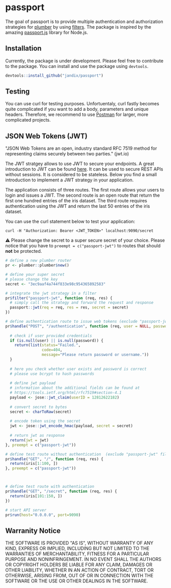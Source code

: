 
<!-- README.md is generated from README.Rmd. Please edit that file -->
passport
========

The goal of passport is to provide multiple authentication and authorization strategies for [plumber](https://www.rplumber.io/) by using [filters](https://www.rplumber.io/docs/routing-and-input.html#filters). The package is inspired by the amazing [passport.js](http://www.passportjs.org/) library for Node.js.

Installation
------------

Currently, the package is under development. Please feel free to contribute to the package. You can install and use the package using `devtools`.

``` r
devtools::install_github("jandix/passport")
```

Testing
-------

You can use curl for testing purposes. Unfortuentaly, curl fastly becomes quite complicated if you want to add a body, parameters and unique headers. Therefore, we recommend to use [Postman](https://www.getpostman.com/) for larger, more complicated projects.

JSON Web Tokens (JWT)
---------------------

"JSON Web Tokens are an open, industry standard RFC 7519 method for representing claims securely between two parties." (jwt.io)

The JWT stratgey allows to use JWT to secure your endpoints. A great introduction to JWT can be found [here](https://jwt.io/introduction/). It can be used to secure REST APIs without sessions. It is considered to be stateless. Below you find a small introduction to implement a JWT strategy in your application.

The application consists of three routes. The first route allows your users to login and issues a JWT. The second route is an open route that return the first one hundred entries of the iris dataset. The third route requires authentication using the JWT and return the last 50 entries of the iris dataset.

You can use the curl statement below to test your application:

    curl -H "Authorization: Bearer <JWT_TOKEN>" localhost:9090/secret

:warning: Please change the secret to a super secure secret of your choice. Please notice that you have to `preempt = c("passport-jwt")` to routes that should **not** be protected.

``` r
# define a new plumber router
pr <- plumber::plumber$new()

# define your super secret
# please change the key
secret <- "3ec9aaf4a744f833e98c954365892583"

# integrate the jwt strategy in a filter
pr$filter("passport-jwt", function (req, res) {
  # simply call the strategy and forward the request and response
  passport::jwt(req = req, res = res, secret = secret)
})

# define authentication route to issue web tokens (exclude "passport-jwt" filter using preempt)
pr$handle("POST", "/authentication", function (req, user = NULL, password = NULL) {
  
  # check if user provided credentials
  if (is.null(user) || is.null(password)) {
    return(list(status="Failed.",
                code=404,
                message="Please return password or username."))
  }
  
  # here you check whether user exists and password is correct
  # please use bcrypt to hash passwords
  
  # define jwt payload
  # information about the additional fields can be found at 
  # https://tools.ietf.org/html/rfc7519#section-4.1
  payload <- jose::jwt_claim(userID = 12812622182)
  
  # convert secret to bytes
  secret <- charToRaw(secret)
  
  # encode token using the secret 
  jwt <- jose::jwt_encode_hmac(payload, secret = secret)
  
  # return jwt as response
  return(jwt = jwt)
}, preempt = c("passport-jwt"))

# define test route without authentication  (exclude "passport-jwt" filter using preempt)
pr$handle("GET", "/", function (req, res) {
  return(iris[1:100, ])
}, preempt = c("passport-jwt"))



# define test route with authentication
pr$handle("GET", "/secret", function (req, res) {
  return(iris[101:150, ])
})

# start API server
pr$run(host="0.0.0.0", port=9090)
```

Warranity Notice
----------------

THE SOFTWARE IS PROVIDED "AS IS", WITHOUT WARRANTY OF ANY KIND, EXPRESS OR IMPLIED, INCLUDING BUT NOT LIMITED TO THE WARRANTIES OF MERCHANTABILITY, FITNESS FOR A PARTICULAR PURPOSE AND NONINFRINGEMENT. IN NO EVENT SHALL THE AUTHORS OR COPYRIGHT HOLDERS BE LIABLE FOR ANY CLAIM, DAMAGES OR OTHER LIABILITY, WHETHER IN AN ACTION OF CONTRACT, TORT OR OTHERWISE, ARISING FROM, OUT OF OR IN CONNECTION WITH THE SOFTWARE OR THE USE OR OTHER DEALINGS IN THE SOFTWARE.
